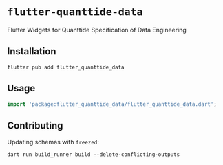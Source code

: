 # `flutter-quanttide-data`

Flutter Widgets for Quanttide Specification of Data Engineering

## Installation

```shell
flutter pub add flutter_quanttide_data
```

## Usage

```dart
import 'package:flutter_quanttide_data/flutter_quanttide_data.dart';
```

## Contributing

Updating schemas with `freezed`:

```shell
dart run build_runner build --delete-conflicting-outputs
```
